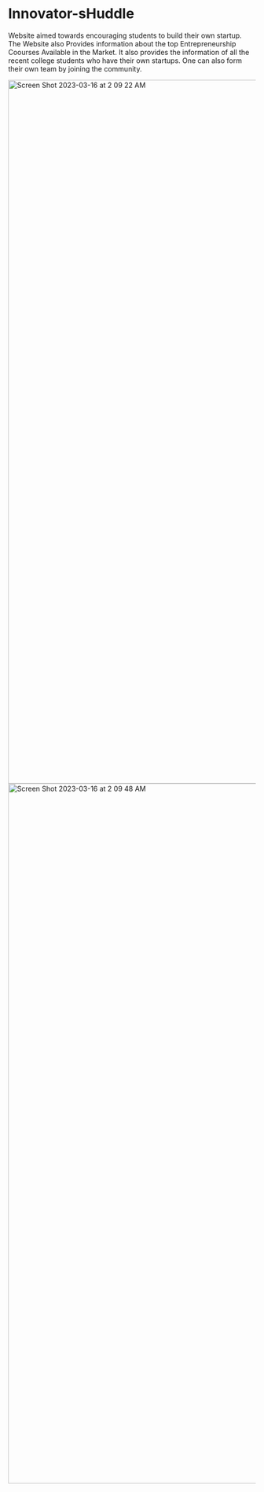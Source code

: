 # Innovator-sHuddle
Website aimed towards encouraging students to build their own startup.
The Website also Provides information about the top Entrepreneurship Coourses Available in the Market.
It also provides the information of all the recent college students who have their own startups.
One can also form their own team by joining the community.


<img width="1432" alt="Screen Shot 2023-03-16 at 2 09 22 AM" src="https://user-images.githubusercontent.com/94922120/225439068-69fdf2a0-c12d-40ea-8554-d4c599e16e8b.png">

<img width="1425" alt="Screen Shot 2023-03-16 at 2 09 48 AM" src="https://user-images.githubusercontent.com/94922120/225439157-497af6f3-9195-4fce-89ce-53c1521dff34.png">
